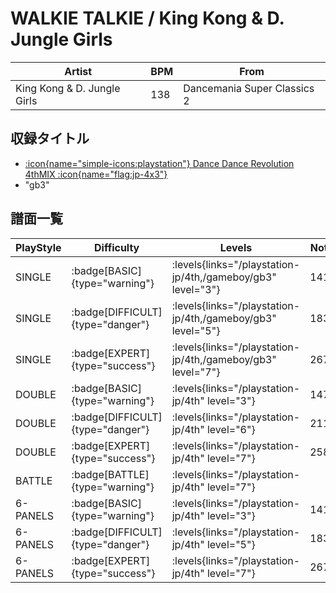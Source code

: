 # WALKIE TALKIE / King Kong & D. Jungle Girls

|Artist|BPM|From|
|------|---|----|
|King Kong & D. Jungle Girls|138|Dancemania Super Classics 2|

## 収録タイトル

- [:icon{name="simple-icons:playstation"} Dance Dance Revolution 4thMIX :icon{name="flag:jp-4x3"}](/playstation-jp/4th)
- "gb3"

## 譜面一覧

|PlayStyle|Difficulty|Levels|Notes|Movie|
|---------|----------|------|-----|-----|
|SINGLE| :badge[BASIC]{type="warning"}| :levels{links="/playstation-jp/4th,/gameboy/gb3" level="3"}|141/0||
|SINGLE| :badge[DIFFICULT]{type="danger"}| :levels{links="/playstation-jp/4th,/gameboy/gb3" level="5"}|183/0||
|SINGLE| :badge[EXPERT]{type="success"}| :levels{links="/playstation-jp/4th,/gameboy/gb3" level="7"}|267/0||
|DOUBLE| :badge[BASIC]{type="warning"}| :levels{links="/playstation-jp/4th" level="3"}|147/0||
|DOUBLE| :badge[DIFFICULT]{type="danger"}| :levels{links="/playstation-jp/4th" level="6"}|211/0||
|DOUBLE| :badge[EXPERT]{type="success"}| :levels{links="/playstation-jp/4th" level="7"}|258/0||
|BATTLE| :badge[BATTLE]{type="warning"}| :levels{links="/playstation-jp/4th" level="7"}|||
|6-PANELS| :badge[BASIC]{type="warning"}| :levels{links="/playstation-jp/4th" level="3"}|141/0||
|6-PANELS| :badge[DIFFICULT]{type="danger"}| :levels{links="/playstation-jp/4th" level="5"}|183/0||
|6-PANELS| :badge[EXPERT]{type="success"}| :levels{links="/playstation-jp/4th" level="7"}|267/0||
